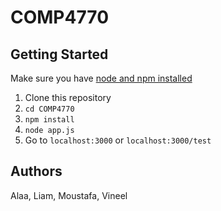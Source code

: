 # COMP4770

## Getting Started

Make sure you have [node and npm installed](https://nodejs.org)

1. Clone this repository
2. `cd COMP4770`
3. `npm install`
4. `node app.js`
5. Go to `localhost:3000` or `localhost:3000/test`

## Authors

Alaa, Liam, Moustafa, Vineel
